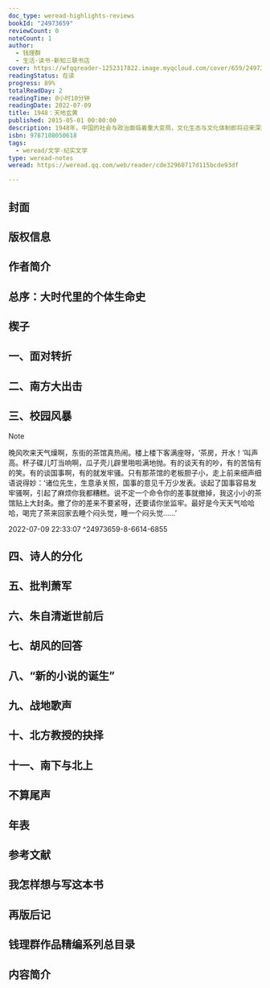 ```yaml
---
doc_type: weread-highlights-reviews
bookId: "24973659"
reviewCount: 0
noteCount: 1
author:
  - 钱理群
  - 生活·读书·新知三联书店
cover: https://wfqqreader-1252317822.image.myqcloud.com/cover/659/24973659/t7_24973659.jpg
readingStatus: 在读
progress: 89%
totalReadDay: 2
readingTime: 0小时10分钟
readingDate: 2022-07-09
title: 1948：天地玄黄
published: 2015-05-01 00:00:00
description: 1948年，中国的社会与政治面临着重大变局，文化生态与文化体制即将迎来深刻的变化，然而山雨欲来风满楼，谁能穿越世事纷纭，看透历史的变数？被郭沫若斥为“粉红色”作家的沈从文，在一封信里透露出了深刻的历史预感：“大局玄黄未定……一切终得变。从大处看发展，中国行将进入一个崭新时代，则无可怀疑。”本书在参考大量报刊、日记、书信、传记、回忆录等资料的基础上，从具体的历史细节进入1948年的历史现场，广泛涉及文学作品、歌曲、演出、出版、校园文化、文学与政治的互动等等各个方面，通过对朱自清、萧军、胡风、丁玲、赵树理、沈从文等著名文化人个体命运的揭示，探讨了文学与政治、知识分子与政治权力的种种纠葛，对共和国初期文化体制的形态及成因进行了深刻的分析。
isbn: 9787108050618
tags:
  - weread/文学-纪实文学
type: weread-notes
weread: https://weread.qq.com/web/reader/cde32960717d115bcde93df

---
```



## 封面

## 版权信息

## 作者简介

## 总序：大时代里的个体生命史

## 楔子

## 一、面对转折

## 二、南方大出击

## 三、校园风暴

> [!NOTE] 
> 晚风吹来天气燥啊，东街的茶馆真热闹。楼上楼下客满座呀，‘茶房，开水！’叫声高。杯子碟儿叮当响啊，瓜子壳儿辟里啪啦满地抛。有的谈天有的吵，有的苦恼有的笑。有的谈国事啊，有的就发牢骚。只有那茶馆的老板胆子小，走上前来细声细语说得妙：‘诸位先生，生意承关照，国事的意见千万少发表。谈起了国事容易发牢骚啊，引起了麻烦你我都糟糕。说不定一个命令你的差事就撤掉，我这小小的茶馆贴上大封条。撤了你的差来不要紧呀，还要请你坐监牢。最好是今天天气哈哈哈，喝完了茶来回家去睡个闷头觉，睡一个闷头觉……’
> 
> 2022-07-09 22:33:07 ^24973659-8-6614-6855

## 四、诗人的分化

## 五、批判萧军

## 六、朱自清逝世前后

## 七、胡风的回答

## 八、“新的小说的诞生”

## 九、战地歌声

## 十、北方教授的抉择

## 十一、南下与北上

## 不算尾声

## 年表

## 参考文献

## 我怎样想与写这本书

## 再版后记

## 钱理群作品精编系列总目录

## 内容简介

